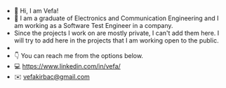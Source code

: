 - 👋 Hi, I am Vefa!
- 🚀 I am a graduate of Electronics and Communication Engineering and I am working as a Software Test Engineer in a company.
-  Since the projects I work on are mostly private, I can't add them here. I will try to add here in the projects that I am working open to the public.
- 
- 👇 You can reach me from the options below.
-    💻 https://www.linkedin.com/in/vefa/
-    ✉️ vefakirbac@gmail.com

<!---
vkirbac/vkirbac is a ✨ special ✨ repository because its `README.md` (this file) appears on your GitHub profile.
You can click the Preview link to take a look at your changes.
--->

